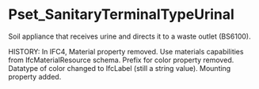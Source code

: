 # Pset_SanitaryTerminalTypeUrinal

Soil appliance that receives urine and directs it to a waste outlet (BS6100).
<!-- end of short definition -->

 HISTORY: In IFC4, Material property removed. Use materials capabilities from IfcMaterialResource schema. Prefix for color property removed. Datatype of color changed to IfcLabel (still a string value). Mounting property added.
